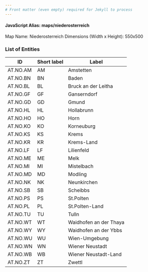 ```yaml
---
# Front matter (even empty) required for Jekyll to process
---
```


#### JavaScript Alias: maps/niederosterreich

Map Name: Niederosterreich
Dimensions (Width x Height): 550x500





### List of Entities

ID | Short label | Label
---|---|---|
AT.NO.AM|AM|Amstetten
AT.NO.BN|BN|Baden
AT.NO.BL|BL|Bruck an der Leitha
AT.NO.GF|GF|Ganserndorf
AT.NO.GD|GD|Gmund
AT.NO.HL|HL|Hollabrunn
AT.NO.HO|HO|Horn
AT.NO.KO|KO|Korneuburg
AT.NO.KS|KS|Krems
AT.NO.KR|KR|Krems-Land
AT.NO.LF|LF|Lilienfeld
AT.NO.ME|ME|Melk
AT.NO.MI|MI|Mistelbach
AT.NO.MD|MD|Modling
AT.NO.NK|NK|Neunkirchen
AT.NO.SB|SB|Scheibbs
AT.NO.PS|PS|St.Polten
AT.NO.PL|PL|St.Polten-Land
AT.NO.TU|TU|Tulln
AT.NO.WT|WT|Waidhofen an der Thaya
AT.NO.WY|WY|Waidhofen an der Ybbs
AT.NO.WU|WU|Wien-Umgebung
AT.NO.WN|WN|Wiener Neustadt
AT.NO.WB|WB|Wiener Neustadt-Land
AT.NO.ZT|ZT|Zwettl

